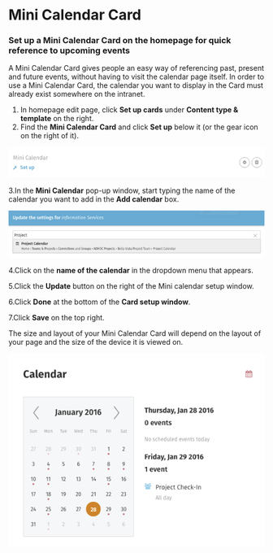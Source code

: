# Mini Calendar Card



### Set up a Mini Calendar Card on the homepage for quick reference to upcoming events

A Mini Calendar Card gives people an easy way of referencing past, present and future events, without having to visit the calendar page itself. In order to use a Mini Calendar Card, the calendar you want to display in the Card must already exist somewhere on the intranet.

1. In homepage edit page, click **Set up cards** under **Content type & template** on the right.
2. Find the **Mini Calendar Card** and click **Set up** below it \(or the gear icon on the right of it\).

![](../../../../.gitbook/assets/1%20%2870%29.png)

3.In the **Mini Calendar** pop-up window, start typing the name of the calendar you want to add in the **Add calendar** box.

![](../../../../.gitbook/assets/2%20%2875%29.png)



4.Click on the **name of the calendar** in the dropdown menu that appears.

5.Click the **Update** button on the right of the Mini calendar setup window.

6.Click **Done** at the bottom of the **Card setup window**.

7.Click **Save** on the top right.

  
The size and layout of your Mini Calendar Card will depend on the layout of your page and the size of the device it is viewed on.

![](../../../../.gitbook/assets/3%20%2831%29.png)



